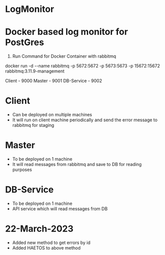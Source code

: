 # LogMonitor

Docker based log monitor for PostGres
===============================================

1. Run Command for Docker Container with rabbitmq

docker run -d --name rabbitmq -p 5672:5672 -p 5673:5673 -p 15672:15672 rabbitmq:3.11.9-management


Client 		- 9000
Master 		- 9001
DB-Service 	- 9002


Client 
=========
- Can be deployed on multiple machines
- It will run on client machine periodically and send the error message to rabbitmq for staging

Master 
=========
- To be deployed on 1 machine 
- It will read messages from rabbitmq and save to DB for reading purposes

DB-Service
=========
- To be deployed on 1 machine
- API service which will read messages from DB


22-March-2023
=========

- Added new method to get errors by id
- Added HAETOS to above method

